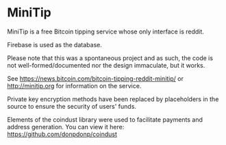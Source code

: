 # MiniTip
MiniTip is a free Bitcoin tipping service whose only interface is reddit.

Firebase is used as the database.

Please note that this was a spontaneous project and as such, the code is not well-formed/documented nor the design immaculate, but it works.

See
https://news.bitcoin.com/bitcoin-tipping-reddit-minitip/
or
http://minitip.org
for information on the service.

Private key encryption methods have been replaced by placeholders in the source to ensure the security of users' funds.

Elements of the coindust library were used to facilitate payments and address generation. You can view it here: https://github.com/donpdonp/coindust
